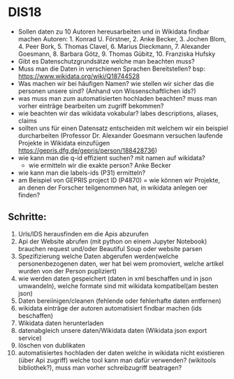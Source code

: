 # DIS18

* Sollen daten zu 10 Autoren hereusarbeiten und in Wikidata findbar machen Autoren: 1. Konrad U. Förstner, 2. Anke Becker, 3. Jochen Blom, 4. Peer Bork, 5. Thomas Clavel, 6. Marius Dieckmann, 7. Alexander Goesmann, 8. Barbara Götz, 9. Thomas Gübitz, 10. Franziska Hufsky  
* Gibt es Datenschutzgrundsätze welche man beachten muss?
* Muss man die Daten in verschienen Sprachen Bereitstellen? bsp: https://www.wikidata.org/wiki/Q18744528
* Was machen wir bei häufigen Namen? wie stellen wir sicher das die personen unsere sind? (Anhand von Wissenschaftlichen ids?)
* was muss man zum automatisierten hochladen beachten? muss man vorher einträge bearbeiten um zugriff bekommen?
* wie beachten wir das wikidata vokabular? labes descriptions, aliases, claims
* sollten uns für einen Datensatz entscheiden mit welchem wir ein beispiel durcharbeiten (Professor Dr. Alexander Goesmann versuchen laufende Projekte in Wikidata einzufügen https://gepris.dfg.de/gepris/person/188428736)
* wie kann man die q-id effizient suchen? mit namen auf wikidata?
    - wie ermitteln wir die exakte person? Anke Becker
* wie kann man die labels-ids (P31) ermitteln?
* am Beispiel von GEPRIS project ID (P4870) = wie können wir Projekte, an denen der Forscher teilgenommen hat, in wikidata anlegen oer finden?

## Schritte:
1. Urls/IDS herausfinden em die Apis abzurufen
3. Api der Website abrufen (mit python on einem Jupyter Notebook) brauchen request und/oder Beautiful Soup oder website parsen
4. Spezifizierung welche Daten abgerufen werden(welche personenbezogenen daten, wer hat bei wem promoviert, welche artikel wurden von der Person pupliziert)
5. wie werden daten gespeichert (daten in xml beschaffen und in json umwandeln), welche formate sind mit wikidata kompatibel(am besten json)
6. Daten bereiinigen/cleanen (fehlende oder fehlerhafte daten entfernen)
7. wikidata einträge der autoren automatisiert findbar machen (ids beschaffen)
8. Wikidata daten herunterladen
9. datenabgleich unsere daten/Wikidata daten (Wikidata json export service)
10. löschen von dublikaten 
11. automatisiertes hochladen der daten welche in wikidata nicht existieren (über Api zugriff) welche tool kann man dafür verwenden? (wikitools bibliothek?), muss man vorher schreibzugriff beatragen?


